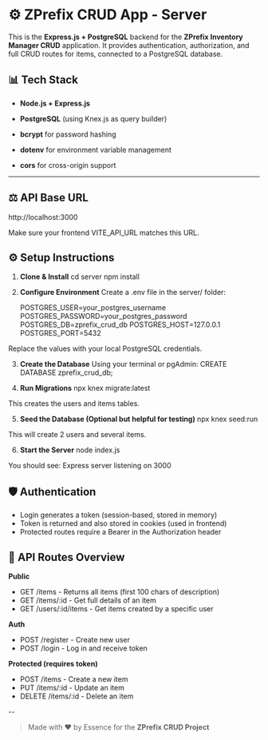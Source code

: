 # ⚙️ ZPrefix CRUD App - Server

This is the **Express.js + PostgreSQL** backend for the **ZPrefix Inventory Manager CRUD** application. It provides authentication, authorization, and full CRUD routes for items, connected to a PostgreSQL database.

## 📊 Tech Stack

- **Node.js + Express.js**

- **PostgreSQL** (using Knex.js as query builder)

- **bcrypt** for password hashing

- **dotenv** for environment variable management

- **cors** for cross-origin support

---

## ⚖️ API Base URL

http://localhost:3000

Make sure your frontend VITE_API_URL matches this URL.

## ⚙️ Setup Instructions

1. **Clone & Install**
    cd server
    npm install

2. **Configure Environment**
Create a .env file in the server/ folder:

    POSTGRES_USER=your_postgres_username
    POSTGRES_PASSWORD=your_postgres_password
    POSTGRES_DB=zprefix_crud_db
    POSTGRES_HOST=127.0.0.1
    POSTGRES_PORT=5432

Replace the values with your local PostgreSQL credentials.

3. **Create the Database**
Using your terminal or pgAdmin:
    CREATE DATABASE zprefix_crud_db;

4. **Run Migrations**
    npx knex migrate:latest

This creates the users and items tables.

5. **Seed the Database (Optional but helpful for testing)**
    npx knex seed:run

This will create 2 users and several items.

6. **Start the Server**
    node index.js

You should see:
Express server listening on 3000

## 🛡️ Authentication
- Login generates a token (session-based, stored in memory)
- Token is returned and also stored in cookies (used in frontend)
- Protected routes require a Bearer <token> in the Authorization header

## 📂 API Routes Overview

**Public**

- GET /items - Returns all items (first 100 chars of description)
- GET /items/:id - Get full details of an item
- GET /users/:id/items - Get items created by a specific user

**Auth**

- POST /register - Create new user
- POST /login - Log in and receive token

**Protected (requires token)**

- POST /items - Create a new item
- PUT /items/:id - Update an item
- DELETE /items/:id - Delete an item

--

> Made with ❤️ by Essence for the **ZPrefix CRUD Project**